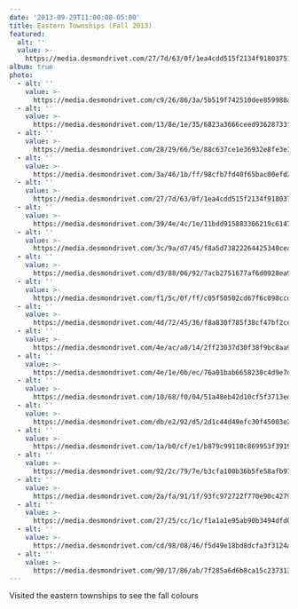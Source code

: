 ```yaml
---
date: '2013-09-29T11:00:00-05:00'
title: Eastern Townships (Fall 2013)
featured:
  alt: ''
  value: >-
    https://media.desmondrivet.com/27/7d/63/0f/1ea4cdd515f2134f918037519d3999dd94f8b8ce1ba14f1dd7be9305.jpg
album: true
photo:
  - alt: ''
    value: >-
      https://media.desmondrivet.com/c9/26/86/3a/5b519f742510dee859988a9da474c1dc303a8f9f3de6be4778c47a1d.jpg
  - alt: ''
    value: >-
      https://media.desmondrivet.com/13/8e/1e/35/6823a3666ceed93628733ffce538eb14bb11f131476d4e93ff2f4b2d.jpg
  - alt: ''
    value: >-
      https://media.desmondrivet.com/28/29/66/5e/88c637ce1e36932e8fe3e16bef2f0f4ee3048c0a5881fbe8b519f405.jpg
  - alt: ''
    value: >-
      https://media.desmondrivet.com/3a/46/1b/ff/98cfb7fd40f65bac00efd2f07aa1d3b5211c29e339c999a5701d8b1c.jpg
  - alt: ''
    value: >-
      https://media.desmondrivet.com/27/7d/63/0f/1ea4cdd515f2134f918037519d3999dd94f8b8ce1ba14f1dd7be9305.jpg
  - alt: ''
    value: >-
      https://media.desmondrivet.com/39/4e/4c/1e/11bdd915883366219c614791849245fd81151f4dda3db3297343511d.jpg
  - alt: ''
    value: >-
      https://media.desmondrivet.com/3c/9a/d7/45/f8a5d73822264425340cead0232340fff63bf0f5f22d5959ae6f16ee.jpg
  - alt: ''
    value: >-
      https://media.desmondrivet.com/d3/88/06/92/7acb2751677af6d0928ea964f89b8831319d199249a00ee9df7dd447.jpg
  - alt: ''
    value: >-
      https://media.desmondrivet.com/f1/5c/0f/ff/c05f50502cd67f6c098ccd233b2074ff05e35f74531a57728cb6f186.jpg
  - alt: ''
    value: >-
      https://media.desmondrivet.com/4d/72/45/36/f8a830f785f38cf47bf2ce6541b17aacb096c76a3d4445af7f35dd91.jpg
  - alt: ''
    value: >-
      https://media.desmondrivet.com/4e/ac/a0/14/2ff23037d30f38f9bc8aa902ae40e93a6862d7840f7323e155338e3a.jpg
  - alt: ''
    value: >-
      https://media.desmondrivet.com/4e/1e/0b/ec/76a01bab6658230c4d9e7d628f82d79eee5ed87d3b39e62503003aa5.jpg
  - alt: ''
    value: >-
      https://media.desmondrivet.com/10/68/f0/04/51a48eb42d10cf5f3713edf483bf635fe74497636bc39e672cf561a8.jpg
  - alt: ''
    value: >-
      https://media.desmondrivet.com/db/e2/92/d5/2d1c44d49efc30f45003e2c1b2762519f3c1b058af2be235e3335241.jpg
  - alt: ''
    value: >-
      https://media.desmondrivet.com/1a/b0/cf/e1/b879c99110c869953f391960c47df86cd01ed1d02ef178c1290e4717.jpg
  - alt: ''
    value: >-
      https://media.desmondrivet.com/92/2c/79/7e/b3cfa100b36b5fe58afb97d1824bc099df83a0103abf8cac3e042938.jpg
  - alt: ''
    value: >-
      https://media.desmondrivet.com/2a/fa/91/1f/93fc972722f770e90c42798528230f0a0ba933a5d975756f0b4e5a4a.jpg
  - alt: ''
    value: >-
      https://media.desmondrivet.com/27/25/cc/1c/f1a1a1e95ab90b3494dfd0699c52725ad02edb2c0b91a1f9359a7b51.jpg
  - alt: ''
    value: >-
      https://media.desmondrivet.com/cd/98/08/46/f5d49e18bd8dcfa3f3124a0283136927a0a2d032e2c71a0dceb040e5.jpg
  - alt: ''
    value: >-
      https://media.desmondrivet.com/90/17/86/ab/7f285a6d6b8ca15c237313c6283878e0e55a4791c150b7a0b18ba6de.jpg
---
```


Visited the eastern townships to see the fall colours
